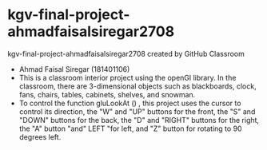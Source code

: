 # kgv-final-project-ahmadfaisalsiregar2708
kgv-final-project-ahmadfaisalsiregar2708 created by GitHub Classroom

- Ahmad Faisal Siregar (181401106)
- This is a classroom interior project using the openGl library. 
  In the classroom, there are 3-dimensional objects such as blackboards, clock,
  fans, chairs, tables, cabinets, shelves, and snowman.
- To control the function gluLookAt () , this project uses the cursor to control its direction, 
  the "W" and "UP" buttons for the front, the "S" and "DOWN" buttons for the back, 
  the "D" and "RIGHT" buttons for the right, the "A" button "and" LEFT "for left, 
  and "Z" button for rotating to 90 degrees left.
